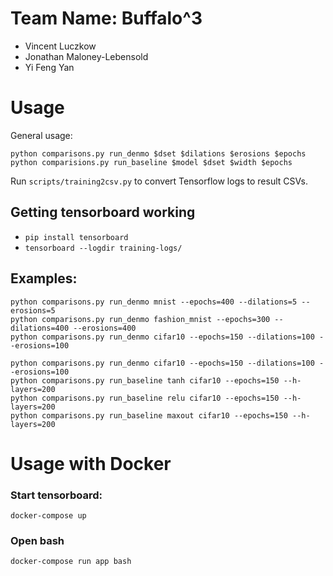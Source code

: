 # Team Name: Buffalo^3     
- Vincent Luczkow           
- Jonathan Maloney-Lebensold
- Yi Feng Yan               

# Usage
General usage:

    python comparisons.py run_denmo $dset $dilations $erosions $epochs
    python comparisions.py run_baseline $model $dset $width $epochs
    
Run `scripts/training2csv.py` to convert Tensorflow logs to result CSVs.

## Getting tensorboard working
* `pip install tensorboard`
* `tensorboard --logdir training-logs/`


## Examples:
```
python comparisons.py run_denmo mnist --epochs=400 --dilations=5 --erosions=5
python comparisons.py run_denmo fashion_mnist --epochs=300 --dilations=400 --erosions=400
python comparisons.py run_denmo cifar10 --epochs=150 --dilations=100 --erosions=100
```

```
python comparisons.py run_denmo cifar10 --epochs=150 --dilations=100 --erosions=100
python comparisons.py run_baseline tanh cifar10 --epochs=150 --h-layers=200
python comparisons.py run_baseline relu cifar10 --epochs=150 --h-layers=200
python comparisons.py run_baseline maxout cifar10 --epochs=150 --h-layers=200
```

# Usage with Docker

### Start tensorboard:
```
docker-compose up
```

### Open bash
```
docker-compose run app bash
```